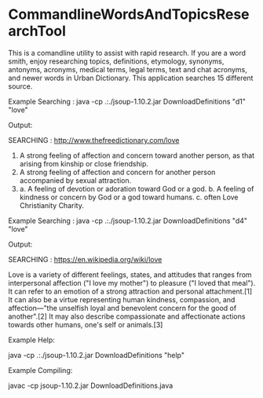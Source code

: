 # CommandlineWordsAndTopicsResearchTool

This is a comandline utility to assist with rapid research.  If you are a word smith, enjoy researching topics, definitions, etymology, synonyms, antonyms, acronyms, medical terms, legal terms, text and chat acronyms, and newer words in Urban Dictionary.  This application searches 15 different source.

Example Searching :  java -cp .:./jsoup-1.10.2.jar DownloadDefinitions "d1" "love"

Output:

SEARCHING : http://www.thefreedictionary.com/love

1. A strong feeling of affection and concern toward another person, as that arising from kinship or close friendship.
2. A strong feeling of affection and concern for another person accompanied by sexual attraction.
3. a. A feeling of devotion or adoration toward God or a god. b. A feeling of kindness or concern by God or a god toward humans. c. often Love Christianity Charity.

Example Searching :  java -cp .:./jsoup-1.10.2.jar DownloadDefinitions "d4" "love"

Output:

SEARCHING : https://en.wikipedia.org/wiki/love

Love is a variety of different feelings, states, and attitudes that ranges from interpersonal affection ("I love my mother") to pleasure ("I loved that meal"). It can refer to an emotion of a strong attraction and personal attachment.[1] It can also be a virtue representing human kindness, compassion, and affection—"the unselfish loyal and benevolent concern for the good of another".[2] It may also describe compassionate and affectionate actions towards other humans, one's self or animals.[3]

Example Help:

java -cp .:./jsoup-1.10.2.jar DownloadDefinitions "help"

Example Compiling:

javac -cp jsoup-1.10.2.jar DownloadDefinitions.java


